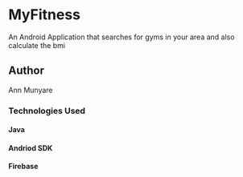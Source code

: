 # MyFitness
An Android Application that searches for gyms in your area and also calculate the bmi
## Author
Ann Munyare
### Technologies Used
#### Java
#### Andriod SDK
#### Firebase
